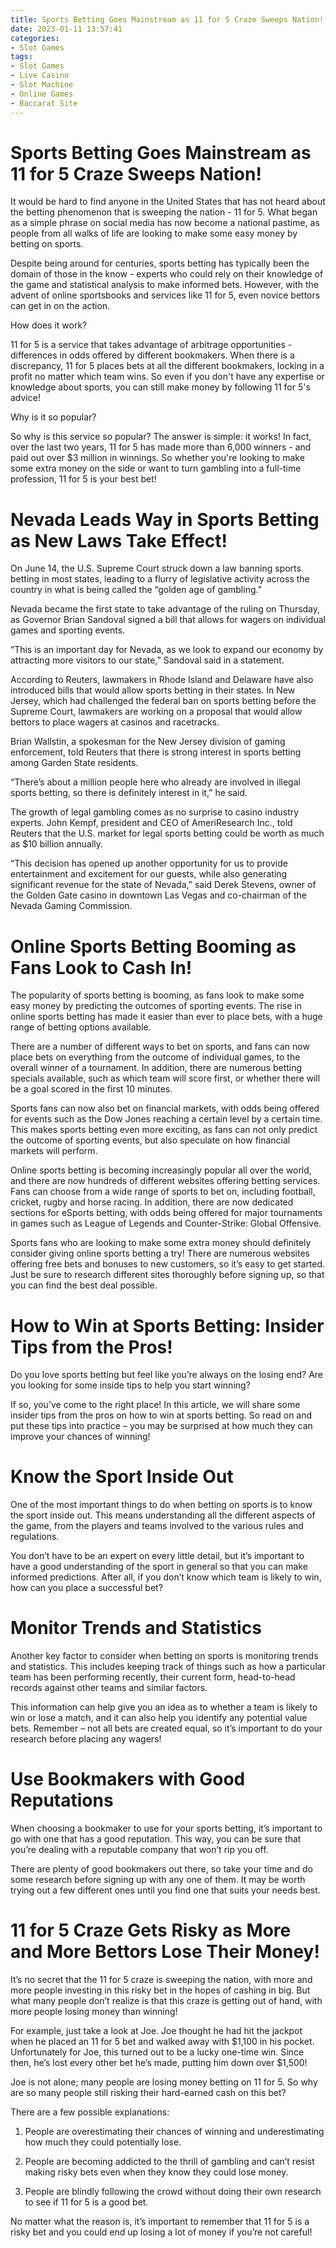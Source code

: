 ```yaml
---
title: Sports Betting Goes Mainstream as 11 for 5 Craze Sweeps Nation!
date: 2023-01-11 13:57:41
categories:
- Slot Games
tags:
- Slot Games
- Live Casino
- Slot Machine
- Online Games
- Baccarat Site
---
```



#  Sports Betting Goes Mainstream as 11 for 5 Craze Sweeps Nation!

It would be hard to find anyone in the United States that has not heard about the betting phenomenon that is sweeping the nation - 11 for 5. What began as a simple phrase on social media has now become a national pastime, as people from all walks of life are looking to make some easy money by betting on sports.

Despite being around for centuries, sports betting has typically been the domain of those in the know - experts who could rely on their knowledge of the game and statistical analysis to make informed bets. However, with the advent of online sportsbooks and services like 11 for 5, even novice bettors can get in on the action.

How does it work?

11 for 5 is a service that takes advantage of arbitrage opportunities - differences in odds offered by different bookmakers. When there is a discrepancy, 11 for 5 places bets at all the different bookmakers, locking in a profit no matter which team wins. So even if you don't have any expertise or knowledge about sports, you can still make money by following 11 for 5's advice!

Why is it so popular?

So why is this service so popular? The answer is simple: it works! In fact, over the last two years, 11 for 5 has made more than 6,000 winners - and paid out over $3 million in winnings. So whether you're looking to make some extra money on the side or want to turn gambling into a full-time profession, 11 for 5 is your best bet!

#  Nevada Leads Way in Sports Betting as New Laws Take Effect!

On June 14, the U.S. Supreme Court struck down a law banning sports betting in most states, leading to a flurry of legislative activity across the country in what is being called the “golden age of gambling.”

Nevada became the first state to take advantage of the ruling on Thursday, as Governor Brian Sandoval signed a bill that allows for wagers on individual games and sporting events.

“This is an important day for Nevada, as we look to expand our economy by attracting more visitors to our state,” Sandoval said in a statement.

According to Reuters, lawmakers in Rhode Island and Delaware have also introduced bills that would allow sports betting in their states. In New Jersey, which had challenged the federal ban on sports betting before the Supreme Court, lawmakers are working on a proposal that would allow bettors to place wagers at casinos and racetracks.

Brian Wallstin, a spokesman for the New Jersey division of gaming enforcement, told Reuters that there is strong interest in sports betting among Garden State residents.

“There’s about a million people here who already are involved in illegal sports betting, so there is definitely interest in it,” he said.

The growth of legal gambling comes as no surprise to casino industry experts. John Kempf, president and CEO of AmeriResearch Inc., told Reuters that the U.S. market for legal sports betting could be worth as much as $10 billion annually.

“This decision has opened up another opportunity for us to provide entertainment and excitement for our guests, while also generating significant revenue for the state of Nevada,” said Derek Stevens, owner of the Golden Gate casino in downtown Las Vegas and co-chairman of the Nevada Gaming Commission.

#  Online Sports Betting Booming as Fans Look to Cash In!

The popularity of sports betting is booming, as fans look to make some easy money by predicting the outcomes of sporting events. The rise in online sports betting has made it easier than ever to place bets, with a huge range of betting options available.

There are a number of different ways to bet on sports, and fans can now place bets on everything from the outcome of individual games, to the overall winner of a tournament. In addition, there are numerous betting specials available, such as which team will score first, or whether there will be a goal scored in the first 10 minutes.

Sports fans can now also bet on financial markets, with odds being offered for events such as the Dow Jones reaching a certain level by a certain time. This makes sports betting even more exciting, as fans can not only predict the outcome of sporting events, but also speculate on how financial markets will perform.

Online sports betting is becoming increasingly popular all over the world, and there are now hundreds of different websites offering betting services. Fans can choose from a wide range of sports to bet on, including football, cricket, rugby and horse racing. In addition, there are now dedicated sections for eSports betting, with odds being offered for major tournaments in games such as League of Legends and Counter-Strike: Global Offensive.

Sports fans who are looking to make some extra money should definitely consider giving online sports betting a try! There are numerous websites offering free bets and bonuses to new customers, so it’s easy to get started. Just be sure to research different sites thoroughly before signing up, so that you can find the best deal possible.

#  How to Win at Sports Betting: Insider Tips from the Pros!

 Do you love sports betting but feel like you’re always on the losing end? Are you looking for some inside tips to help you start winning?

If so, you’ve come to the right place! In this article, we will share some insider tips from the pros on how to win at sports betting. So read on and put these tips into practice – you may be surprised at how much they can improve your chances of winning!

# Know the Sport Inside Out

One of the most important things to do when betting on sports is to know the sport inside out. This means understanding all the different aspects of the game, from the players and teams involved to the various rules and regulations.

You don’t have to be an expert on every little detail, but it’s important to have a good understanding of the sport in general so that you can make informed predictions. After all, if you don’t know which team is likely to win, how can you place a successful bet?

# Monitor Trends and Statistics

Another key factor to consider when betting on sports is monitoring trends and statistics. This includes keeping track of things such as how a particular team has been performing recently, their current form, head-to-head records against other teams and similar factors.

This information can help give you an idea as to whether a team is likely to win or lose a match, and it can also help you identify any potential value bets. Remember – not all bets are created equal, so it’s important to do your research before placing any wagers!

# Use Bookmakers with Good Reputations

When choosing a bookmaker to use for your sports betting, it’s important to go with one that has a good reputation. This way, you can be sure that you’re dealing with a reputable company that won’t rip you off.

There are plenty of good bookmakers out there, so take your time and do some research before signing up with any one of them. It may be worth trying out a few different ones until you find one that suits your needs best.

#  11 for 5 Craze Gets Risky as More and More Bettors Lose Their Money!

It’s no secret that the 11 for 5 craze is sweeping the nation, with more and more people investing in this risky bet in the hopes of cashing in big. But what many people don’t realize is that this craze is getting out of hand, with more people losing money than winning!

For example, just take a look at Joe. Joe thought he had hit the jackpot when he placed an 11 for 5 bet and walked away with $1,100 in his pocket. Unfortunately for Joe, this turned out to be a lucky one-time win. Since then, he’s lost every other bet he’s made, putting him down over $1,500!

Joe is not alone; many people are losing money betting on 11 for 5. So why are so many people still risking their hard-earned cash on this bet?

There are a few possible explanations:

1) People are overestimating their chances of winning and underestimating how much they could potentially lose.

2) People are becoming addicted to the thrill of gambling and can’t resist making risky bets even when they know they could lose money.

3) People are blindly following the crowd without doing their own research to see if 11 for 5 is a good bet.

No matter what the reason is, it’s important to remember that 11 for 5 is a risky bet and you could end up losing a lot of money if you’re not careful!